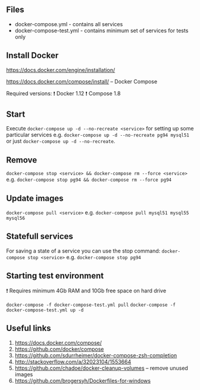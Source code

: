 ## Files
* docker-compose.yml - contains all services 
* docker-compose-test.yml - contains minimum set of services for tests only

## Install Docker
https://docs.docker.com/engine/installation/

https://docs.docker.com/compose/install/ – Docker Compose

Required versions:
:exclamation: Docker 1.12
:exclamation: Compose 1.8

## Start
Execute `docker-compose up -d --no-recreate <service>` for setting up some particular services
e.g.
`docker-compose up -d --no-recreate pg94 mysql51`
or just
`docker-compose up -d --no-recreate`.

## Remove
`docker-compose stop <service> && docker-compose rm --force <service>`
e.g.
`docker-compose stop pg94 && docker-compose rm --force pg94`

## Update images
`docker-compose pull <service>`
e.g.
`docker-compose pull mysql51 mysql55 mysql56`

## Statefull services
For saving a state of a service you can use the stop command:
`docker-compose stop <service>`
e.g.
`docker-compose stop pg94`

## Starting test environment
:exclamation: Requires minimum 4Gb RAM and 10Gb free space on hard drive

`docker-compose -f docker-compose-test.yml pull`
`docker-compose -f docker-compose-test.yml up -d`

## Useful links
1. https://docs.docker.com/compose/
1. https://github.com/docker/compose
1. https://github.com/sdurrheimer/docker-compose-zsh-completion
1. http://stackoverflow.com/a/32023104/1553664
1. https://github.com/chadoe/docker-cleanup-volumes – remove unused images
1. https://github.com/brogersyh/Dockerfiles-for-windows
